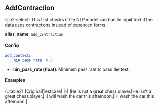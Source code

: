 
## AddContraction

<div class="main-docs" markdown="1"><div class="h3-box" markdown="1">

{:.h2-select}
This test checks if the NLP model can handle input text if the data uses contractions instead of expanded forms.

**alias_name:** `add_contraction`

</div><div class="h3-box" markdown="1">

#### Config
```yaml
add_context:
    min_pass_rate: 0.7
```
- **min_pass_rate (float):** Minimum pass rate to pass the test.

#### Examples

{:.table2}
|Original|Testcase|
|-|
|He is not a great chess player.|He isn't a great chess player.|
|I will wash the car this afternoon.|I'll wash the car this afternoon.|


</div></div>